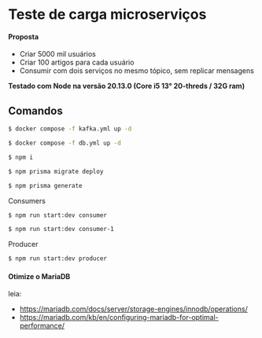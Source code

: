 # Teste de carga microserviços

#### Proposta

- Criar 5000 mil usuários
- Criar 100 artigos para cada usuário
- Consumir com dois serviços no mesmo tópico, sem replicar mensagens

**Testado com Node na versão 20.13.0 (Core i5 13° 20-threds / 32G ram)**

## Comandos

```bash
$ docker compose -f kafka.yml up -d
```

```bash
$ docker compose -f db.yml up -d
```

```bash
$ npm i
```

```bash
$ npm prisma migrate deploy
```

```bash
$ npm prisma generate
```

Consumers

```bash
$ npm run start:dev consumer
```

```bash
$ npm run start:dev consumer-1
```

Producer

```bash
$ npm run start:dev producer
```

#### Otimize o MariaDB

leia:

- https://mariadb.com/docs/server/storage-engines/innodb/operations/
- https://mariadb.com/kb/en/configuring-mariadb-for-optimal-performance/
